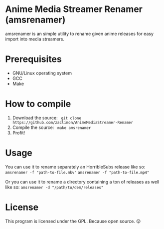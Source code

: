 Anime Media Streamer Renamer (amsrenamer)
================================

amsrenamer is an simple utility to rename given anime releases for easy import into media streamers.

Prerequisites
=============
- GNU/Linux operating system
- GCC
- Make

How to compile
==============
1. Download the source:
``` git clone https://github.com/zaclimon/AnimeMediaStreamer-Renamer```
2. Compile the source:
``` make amsrenamer```
3. Profit!

Usage
=====
You can use it to rename separately an HorribleSubs release like so:
```amsrenamer -f "path-to-file.mkv"```
```amsrenamer -f "path-to-file.mp4"```

Or you can use it to rename a directory containing a ton of releases as well like so:
```amsrenamer -d "/path/to/dem/releases"```

License
=======
This program is licensed under the GPL. Because open source. :stuck_out_tongue: